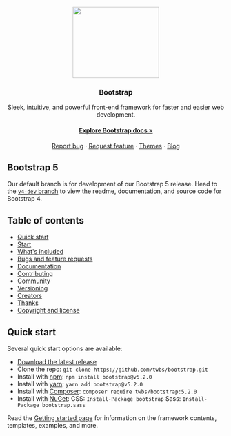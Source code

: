 <br/>

<div align="center">
<img width="200px" height="165px" src="https://camo.githubusercontent.com/a664defdd5c2ec93a3fbfb51e0f2aaafa5dc57bf1e13aa47456ced037b3cebe8/68747470733a2f2f676574626f6f7473747261702e636f6d2f646f63732f352e302f6173736574732f6272616e642f626f6f7473747261702d6c6f676f2d736861646f772e706e67"/>
<h3>Bootstrap</h3>
<p>Sleek, intuitive, and powerful front-end framework for faster and easier web development.</p>
<h4><a href="/">Explore Bootstrap docs »</a></h4>
<a href="/">Report bug</a>
· 
<a href="/">Request feature</a>
· 
<a href="/">Themes</a>
· 
<a href="/">Blog</a>
</div>

## Bootstrap 5

Our default branch is for development of our Bootstrap 5 release. Head to the [`v4-dev` branch](/) to view the readme, documentation, and source code for Bootstrap 4.


## Table of contents

+ [Quick start](/)
+ [Start](/)
+ [What's included](/)
+ [Bugs and feature requests](/)
+ [Documentation](/)
+ [Contributing](/)
+ [Community](/)
+ [Versioning](/)
+ [Creators](/)
+ [Thanks](/)
+ [Copyright and license](/)

## Quick start

Several quick start options are available:
+ [Download the latest release](/)
+ Clone the repo: `git clone https://github.com/twbs/bootstrap.git`
+ Install with [npm](/): `npm install bootstrap@v5.2.0`
+ Install with [yarn](/): `yarn add bootstrap@v5.2.0`
+ Install with [Composer](/): `composer require twbs/bootstrap:5.2.0`
+ Install with [NuGet](/): CSS: `Install-Package bootstrap` Sass: `Install-Package bootstrap.sass`


Read the [Getting started page](/) for information on the framework contents, templates, examples, and more.


